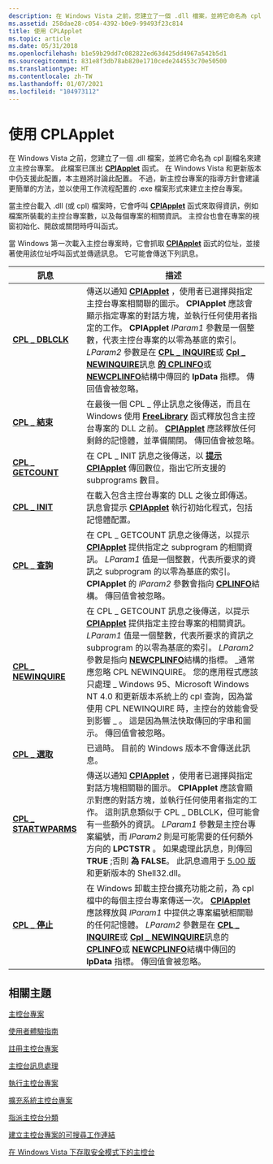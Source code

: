 ```yaml
---
description: 在 Windows Vista 之前，您建立了一個 .dll 檔案，並將它命名為 cpl 副檔名來建立主控台專案。
ms.assetid: 258dae28-c054-4392-b0e9-99493f23c814
title: 使用 CPLApplet
ms.topic: article
ms.date: 05/31/2018
ms.openlocfilehash: b1e59b29dd7c082822ed63d425dd4967a542b5d1
ms.sourcegitcommit: 831e8f3db78ab820e1710cede244553c70e50500
ms.translationtype: HT
ms.contentlocale: zh-TW
ms.lasthandoff: 01/07/2021
ms.locfileid: "104973112"
---
```

# <a name="using-cplapplet"></a>使用 CPLApplet

在 Windows Vista 之前，您建立了一個 .dll 檔案，並將它命名為 cpl 副檔名來建立主控台專案。 此檔案已匯出 [**CPlApplet**](/windows/win32/api/cpl/nc-cpl-applet_proc) 函式。 在 Windows Vista 和更新版本中仍支援此配置，本主題將討論此配置。 不過，新主控台專案的指導方針會建議更簡單的方法，並以使用工作流程配置的 .exe 檔案形式來建立主控台專案。

當主控台載入 .dll (或 cpl) 檔案時，它會呼叫 [**CPlApplet**](/windows/win32/api/cpl/nc-cpl-applet_proc) 函式來取得資訊，例如檔案所裝載的主控台專案數，以及每個專案的相關資訊。 主控台也會在專案的視窗初始化、開啟或關閉時呼叫函式。

當 Windows 第一次載入主控台專案時，它會抓取 [**CPlApplet**](/windows/win32/api/cpl/nc-cpl-applet_proc) 函式的位址，並接著使用該位址呼叫函式並傳遞訊息。 它可能會傳送下列訊息。



| 訊息                                     | 描述                                                                                                                                                                                                                                                                                                                                                                                                                                                                                                                                                                                                                                                                                        |
|---------------------------------------------|----------------------------------------------------------------------------------------------------------------------------------------------------------------------------------------------------------------------------------------------------------------------------------------------------------------------------------------------------------------------------------------------------------------------------------------------------------------------------------------------------------------------------------------------------------------------------------------------------------------------------------------------------------------------------------------------------|
| [**CPL \_ DBLCLK**](cpl-dblclk.md)           | 傳送以通知 [**CPlApplet**](/windows/win32/api/cpl/nc-cpl-applet_proc) ，使用者已選擇與指定主控台專案相關聯的圖示。 **CPlApplet** 應該會顯示指定專案的對話方塊，並執行任何使用者指定的工作。 **CPlApplet** *lParam1* 參數是一個整數，代表主控台專案的以零為基底的索引。 *LParam2* 參數是在 [**CPL \_ INQUIRE**](cpl-inquire.md)或 [**Cpl \_ NEWINQUIRE**](cpl-newinquire.md)訊息 [**的 CPLINFO**](/windows/win32/api/cpl/ns-cpl-cplinfo)或 [**NEWCPLINFO**](/windows/win32/api/cpl/ns-cpl-newcplinfoa)結構中傳回的 **lpData** 指標。 傳回值會被忽略。                                                                |
| [**CPL \_ 結束**](cpl-exit.md)               | 在最後一個 CPL \_ 停止訊息之後傳送，而且在 Windows 使用 [**FreeLibrary**](/windows/win32/api/libloaderapi/nf-libloaderapi-freelibrary) 函式釋放包含主控台專案的 DLL 之前。 [**CPlApplet**](/windows/win32/api/cpl/nc-cpl-applet_proc) 應該釋放任何剩餘的記憶體，並準備關閉。 傳回值會被忽略。                                                                                                                                                                                                                                                                                                                                                                                                |
| [**CPL \_ GETCOUNT**](cpl-getcount.md)       | 在 CPL \_ INIT 訊息之後傳送，以 [**提示 CPlApplet**](/windows/win32/api/cpl/nc-cpl-applet_proc) 傳回數位，指出它所支援的 subprograms 數目。                                                                                                                                                                                                                                                                                                                                                                                                                                                                                                                                                      |
| [**CPL \_ INIT**](cpl-init.md)               | 在載入包含主控台專案的 DLL 之後立即傳送。 訊息會提示 [**CPlApplet**](/windows/win32/api/cpl/nc-cpl-applet_proc) 執行初始化程式，包括記憶體配置。                                                                                                                                                                                                                                                                                                                                                                                                                                                                                               |
| [**CPL \_ 查詢**](cpl-inquire.md)         | 在 CPL \_ GETCOUNT 訊息之後傳送，以提示 [**CPlApplet**](/windows/win32/api/cpl/nc-cpl-applet_proc) 提供指定之 subprogram 的相關資訊。 *LParam1* 值是一個整數，代表所要求的資訊之 subprogram 的以零為基底的索引。 **CPlApplet** 的 *lParam2* 參數會指向 [**CPLINFO**](/windows/win32/api/cpl/ns-cpl-cplinfo)結構。 傳回值會被忽略。                                                                                                                                                                                                                                                                                                    |
| [**CPL \_ NEWINQUIRE**](cpl-newinquire.md)   | 在 CPL \_ GETCOUNT 訊息之後傳送，以提示 [**CPlApplet**](/windows/win32/api/cpl/nc-cpl-applet_proc) 提供指定主控台專案的相關資訊。 *LParam1* 值是一個整數，代表所要求的資訊之 subprogram 的以零為基底的索引。 *LParam2* 參數是指向 [**NEWCPLINFO**](/windows/win32/api/cpl/ns-cpl-newcplinfoa)結構的指標。 \_通常應忽略 CPL NEWINQUIRE。 您的應用程式應該只處理 \_ Windows 95、Microsoft Windows NT 4.0 和更新版本系統上的 cpl 查詢，因為當使用 CPL NEWINQUIRE 時，主控台的效能會受到影響 \_ 。 這是因為無法快取傳回的字串和圖示。 傳回值會被忽略。 |
| [**CPL \_ 選取**](cpl-select.md)           | 已過時。 目前的 Windows 版本不會傳送此訊息。                                                                                                                                                                                                                                                                                                                                                                                                                                                                                                                                                                                                                                    |
| [**CPL \_ STARTWPARMS**](cpl-startwparms.md) | 傳送以通知 [**CPlApplet**](/windows/win32/api/cpl/nc-cpl-applet_proc) ，使用者已選擇與指定對話方塊相關聯的圖示。 **CPlApplet** 應該會顯示對應的對話方塊，並執行任何使用者指定的工作。 這則訊息類似于 CPL \_ DBLCLK，但可能會有一些額外的資訊。 *LParam1* 參數是主控台專案編號，而 *lParam2* 則是可能需要的任何額外方向的 **LPCTSTR** 。 如果處理此訊息，則傳回 **TRUE** ;否則 **為 FALSE**。 此訊息適用于 [5.00 版](versions.md) 和更新版本的 Shell32.dll。                                                                                         |
| [**CPL \_ 停止**](cpl-stop.md)               | 在 Windows 卸載主控台擴充功能之前，為 cpl 檔中的每個主控台專案傳送一次。 [**CPlApplet**](/windows/win32/api/cpl/nc-cpl-applet_proc) 應該釋放與 *lParam1* 中提供之專案編號相關聯的任何記憶體。 *LParam2* 參數是在 [**CPL \_ INQUIRE**](cpl-inquire.md)或 [**Cpl \_ NEWINQUIRE**](cpl-newinquire.md)訊息的 [**CPLINFO**](/windows/win32/api/cpl/ns-cpl-cplinfo)或 [**NEWCPLINFO**](/windows/win32/api/cpl/ns-cpl-newcplinfoa)結構中傳回的 **lpData** 指標。 傳回值會被忽略。                                                                                                                                                                                                       |



 

## <a name="related-topics"></a>相關主題

<dl> <dt>

[主控台專案](control-panel-applications.md)
</dt> <dt>

[使用者體驗指南](user-experience-guidelines.md)
</dt> <dt>

[註冊主控台專案](registering-control-panel-items.md)
</dt> <dt>

[主控台訊息處理](message-processing.md)
</dt> <dt>

[執行主控台專案](executing-control-panel-items.md)
</dt> <dt>

[擴充系統主控台專案](extending-system-control-panel-items.md)
</dt> <dt>

[指派主控台分類](assigning-control-panel-categories.md)
</dt> <dt>

[建立主控台專案的可搜尋工作連結](creating-searchable-task-links.md)
</dt> <dt>

[在 Windows Vista 下存取安全模式下的主控台](accessing-the-cp-in-safe-mode-under-vista.md)
</dt> </dl>

 

 
